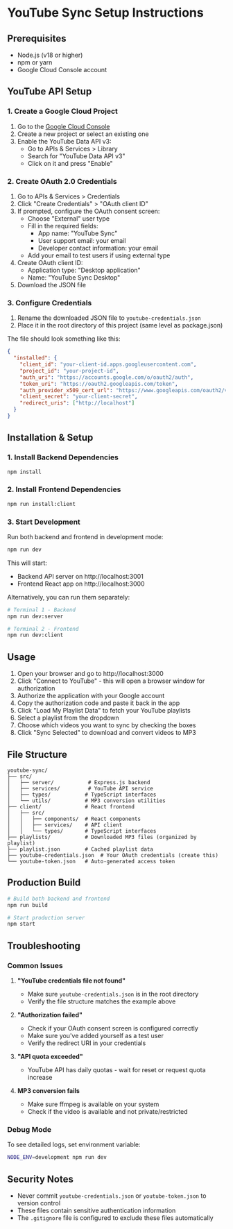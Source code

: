 # YouTube Sync Setup Instructions

## Prerequisites

- Node.js (v18 or higher)
- npm or yarn
- Google Cloud Console account

## YouTube API Setup

### 1. Create a Google Cloud Project

1. Go to the [Google Cloud Console](https://console.cloud.google.com/)
2. Create a new project or select an existing one
3. Enable the YouTube Data API v3:
   - Go to APIs & Services > Library
   - Search for "YouTube Data API v3"
   - Click on it and press "Enable"

### 2. Create OAuth 2.0 Credentials

1. Go to APIs & Services > Credentials
2. Click "Create Credentials" > "OAuth client ID"
3. If prompted, configure the OAuth consent screen:
   - Choose "External" user type
   - Fill in the required fields:
     - App name: "YouTube Sync"
     - User support email: your email
     - Developer contact information: your email
   - Add your email to test users if using external type
4. Create OAuth client ID:
   - Application type: "Desktop application"
   - Name: "YouTube Sync Desktop"
5. Download the JSON file

### 3. Configure Credentials

1. Rename the downloaded JSON file to `youtube-credentials.json`
2. Place it in the root directory of this project (same level as package.json)

The file should look something like this:
```json
{
  "installed": {
    "client_id": "your-client-id.apps.googleusercontent.com",
    "project_id": "your-project-id",
    "auth_uri": "https://accounts.google.com/o/oauth2/auth",
    "token_uri": "https://oauth2.googleapis.com/token",
    "auth_provider_x509_cert_url": "https://www.googleapis.com/oauth2/v1/certs",
    "client_secret": "your-client-secret",
    "redirect_uris": ["http://localhost"]
  }
}
```

## Installation & Setup

### 1. Install Backend Dependencies

```bash
npm install
```

### 2. Install Frontend Dependencies

```bash
npm run install:client
```

### 3. Start Development

Run both backend and frontend in development mode:

```bash
npm run dev
```

This will start:
- Backend API server on http://localhost:3001
- Frontend React app on http://localhost:3000

Alternatively, you can run them separately:

```bash
# Terminal 1 - Backend
npm run dev:server

# Terminal 2 - Frontend  
npm run dev:client
```

## Usage

1. Open your browser and go to http://localhost:3000
2. Click "Connect to YouTube" - this will open a browser window for authorization
3. Authorize the application with your Google account
4. Copy the authorization code and paste it back in the app
5. Click "Load My Playlist Data" to fetch your YouTube playlists
6. Select a playlist from the dropdown
7. Choose which videos you want to sync by checking the boxes
8. Click "Sync Selected" to download and convert videos to MP3

## File Structure

```
youtube-sync/
├── src/
│   ├── server/           # Express.js backend
│   ├── services/         # YouTube API service
│   ├── types/           # TypeScript interfaces
│   └── utils/           # MP3 conversion utilities
├── client/              # React frontend
│   ├── src/
│   │   ├── components/  # React components
│   │   ├── services/    # API client
│   │   └── types/       # TypeScript interfaces
├── playlists/           # Downloaded MP3 files (organized by playlist)
├── playlist.json        # Cached playlist data
├── youtube-credentials.json  # Your OAuth credentials (create this)
└── youtube-token.json   # Auto-generated access token
```

## Production Build

```bash
# Build both backend and frontend
npm run build

# Start production server
npm start
```

## Troubleshooting

### Common Issues

1. **"YouTube credentials file not found"**
   - Make sure `youtube-credentials.json` is in the root directory
   - Verify the file structure matches the example above

2. **"Authorization failed"**
   - Check if your OAuth consent screen is configured correctly
   - Make sure you've added yourself as a test user
   - Verify the redirect URI in your credentials

3. **"API quota exceeded"**
   - YouTube API has daily quotas - wait for reset or request quota increase

4. **MP3 conversion fails**
   - Make sure ffmpeg is available on your system
   - Check if the video is available and not private/restricted

### Debug Mode

To see detailed logs, set environment variable:

```bash
NODE_ENV=development npm run dev
```

## Security Notes

- Never commit `youtube-credentials.json` or `youtube-token.json` to version control
- These files contain sensitive authentication information
- The `.gitignore` file is configured to exclude these files automatically 